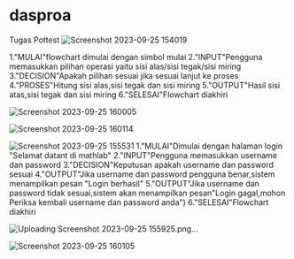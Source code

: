 # dasproa
Tugas Pottest
![Screenshot 2023-09-25 154019](https://github.com/MuhammadRofif/dasproa/assets/144349308/bf1a0672-956e-4b09-84c6-a7daa6d35272)

1."MULAI"flowchart dimulai dengan simbol mulai 
2."INPUT"Pengguna memasukkan pilihan operasi yaitu sisi alas/sisi tegak/sisi miring
3."DECISION"Apakah pilihan sesuai jika sesuai lanjut ke proses
4."PROSES"Hitung sisi alas,sisi tegak dan sisi miring
5."OUTPUT"Hasil sisi atas,sisi tegak dan sisi miring
6."SELESAI"Flowchart diakhiri

![Screenshot 2023-09-25 160005](https://github.com/MuhammadRofif/dasproa/assets/144349308/4b647149-29f9-4d2b-951b-d7f4cbc45bf9)

![Screenshot 2023-09-25 160114](https://github.com/MuhammadRofif/dasproa/assets/144349308/4ee578d7-110e-4819-b9e5-41cd8319f76b)

![Screenshot 2023-09-25 155531](https://github.com/MuhammadRofif/dasproa/assets/144349308/6fde60a0-4ff1-46a7-b149-1c8455fff0b1)
1."MULAI"Dimulai dengan halaman login "Selamat datant di mathlab"
2."INPUT"Pengguna memasukkan username dan password
3."DECISION"Keputusan apakah username dan password sesuai
4."OUTPUT"Jika username dan password  pengguna benar,sistem menampilkan pesan "Login berhasil"
5."OUTPUT"Jika username dan password tidak sesuai,sistem akan menampilkan pesan"Login gagal,mohon Periksa kembali username dan password anda")
6."SELESAI"Flowchart diakhiri

![Uploading Screenshot 2023-09-25 155925.png…]()

![Screenshot 2023-09-25 160105](https://github.com/MuhammadRofif/dasproa/assets/144349308/bc683a81-18c5-479a-93c1-17fe5b4c5e19)
